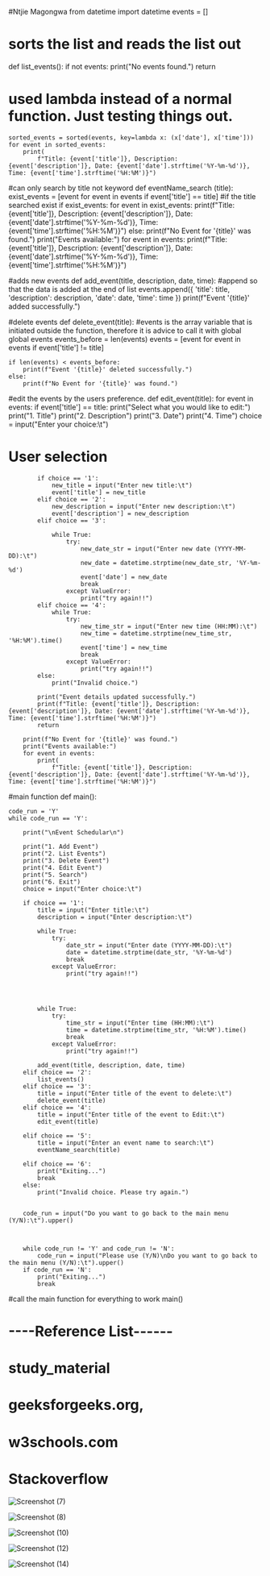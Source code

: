 #Ntjie Magongwa
from datetime import datetime
events = []

# sorts the list and reads the list out
def list_events():
    if not events:
        print("No events found.")
        return
# used lambda instead of a normal function. Just testing things out.
    sorted_events = sorted(events, key=lambda x: (x['date'], x['time']))
    for event in sorted_events:
        print(
            f"Title: {event['title']}, Description: {event['description']}, Date: {event['date'].strftime('%Y-%m-%d')}, Time: {event['time'].strftime('%H:%M')}")

#can only search by title not keyword
def eventName_search (title):
        exist_events = [event for event in events if event['title'] == title]
#if the title searched exist
        if exist_events:
            for event in exist_events:
                print(f"Title: {event['title']}, Description: {event['description']}, Date: {event['date'].strftime('%Y-%m-%d')}, Time: {event['time'].strftime('%H:%M')}")
        else:
            print(f"No Event for '{title}' was found.")
            print("Events available:")
            for event in events:
                print(f"Title: {event['title']}, Description: {event['description']}, Date: {event['date'].strftime('%Y-%m-%d')}, Time: {event['time'].strftime('%H:%M')}")


#adds new events
def add_event(title, description, date, time):
    #append so that the data  is added at the end of list
    events.append({
        'title': title,
        'description': description,
        'date': date,
        'time': time
    })
    print(f"Event '{title}' added successfully.")

#delete events
def delete_event(title):
    #events is the array variable that is initiated outside the function, therefore it is advice to call it with global
    global events
    events_before = len(events)
    events = [event for event in events if event['title'] != title]

    if len(events) < events_before:
        print(f"Event '{title}' deleted successfully.")
    else:
        print(f"No Event for '{title}' was found.")


#edit the events by the users preference.
def edit_event(title):
    for event in events:
        if event['title'] == title:
            print("Select what you would like to edit:")
            print("1. Title")
            print("2. Description")
            print("3. Date")
            print("4. Time")
            choice = input("Enter your choice:\t")
# User selection
            if choice == '1':
                new_title = input("Enter new title:\t")
                event['title'] = new_title
            elif choice == '2':
                new_description = input("Enter new description:\t")
                event['description'] = new_description
            elif choice == '3':

                while True:
                    try:
                        new_date_str = input("Enter new date (YYYY-MM-DD):\t")
                        new_date = datetime.strptime(new_date_str, '%Y-%m-%d')
                        event['date'] = new_date
                        break
                    except ValueError:
                        print("try again!!")
            elif choice == '4':
                while True:
                    try:
                        new_time_str = input("Enter new time (HH:MM):\t")
                        new_time = datetime.strptime(new_time_str, '%H:%M').time()
                        event['time'] = new_time
                        break
                    except ValueError:
                        print("try again!!")
            else:
                print("Invalid choice.")

            print("Event details updated successfully.")
            print(f"Title: {event['title']}, Description: {event['description']}, Date: {event['date'].strftime('%Y-%m-%d')}, Time: {event['time'].strftime('%H:%M')}")
            return

        print(f"No Event for '{title}' was found.")
        print("Events available:")
        for event in events:
            print(
                f"Title: {event['title']}, Description: {event['description']}, Date: {event['date'].strftime('%Y-%m-%d')}, Time: {event['time'].strftime('%H:%M')}")

#main function
def main():

    code_run = 'Y'
    while code_run == 'Y':

        print("\nEvent Schedular\n")

        print("1. Add Event")
        print("2. List Events")
        print("3. Delete Event")
        print("4. Edit Event")
        print("5. Search")
        print("6. Exit")
        choice = input("Enter choice:\t")

        if choice == '1':
            title = input("Enter title:\t")
            description = input("Enter description:\t")

            while True:
                try:
                    date_str = input("Enter date (YYYY-MM-DD):\t")
                    date = datetime.strptime(date_str, '%Y-%m-%d')
                    break
                except ValueError:
                    print("try again!!")




            while True:
                try:
                    time_str = input("Enter time (HH:MM):\t")
                    time = datetime.strptime(time_str, '%H:%M').time()
                    break
                except ValueError:
                    print("try again!!")

            add_event(title, description, date, time)
        elif choice == '2':
            list_events()
        elif choice == '3':
            title = input("Enter title of the event to delete:\t")
            delete_event(title)
        elif choice == '4':
            title = input("Enter title of the event to Edit:\t")
            edit_event(title)

        elif choice == '5':
            title = input("Enter an event name to search:\t")
            eventName_search(title)

        elif choice == '6':
            print("Exiting...")
            break
        else:
            print("Invalid choice. Please try again.")


        code_run = input("Do you want to go back to the main menu (Y/N):\t").upper()



        while code_run != 'Y' and code_run != 'N':
            code_run = input("Please use (Y/N)\nDo you want to go back to the main menu (Y/N):\t").upper()
        if code_run == 'N':
            print("Exiting...")
            break




#call the main function for everything to work
main()


# ----Reference List------
# study_material
# geeksforgeeks.org,
# w3schools.com
# Stackoverflow


![Screenshot (7)](https://github.com/00General00/ESA-/assets/73006104/5ecc6dc0-55b2-4d78-b6c4-f71ee25fe843)

![Screenshot (8)](https://github.com/00General00/ESA-/assets/73006104/914fac02-5ecc-4a02-8599-019b3cdeb851)


![Screenshot (10)](https://github.com/00General00/ESA-/assets/73006104/3266c746-7ced-4602-8af9-ab5dff05a6c5)

![Screenshot (12)](https://github.com/00General00/ESA-/assets/73006104/c0dc10e0-5d5c-45af-812e-6113dec9fd7f)

![Screenshot (14)](https://github.com/00General00/ESA-/assets/73006104/7244264f-f4ce-489c-9de2-828ded06c0b2)

